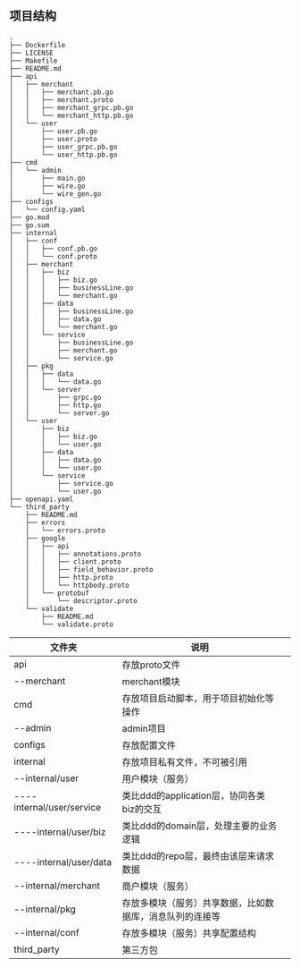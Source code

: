 ## 项目结构

```
.
├── Dockerfile
├── LICENSE
├── Makefile
├── README.md
├── api
│   ├── merchant
│   │   ├── merchant.pb.go
│   │   ├── merchant.proto
│   │   ├── merchant_grpc.pb.go
│   │   └── merchant_http.pb.go
│   └── user
│       ├── user.pb.go
│       ├── user.proto
│       ├── user_grpc.pb.go
│       └── user_http.pb.go
├── cmd
│   └── admin
│       ├── main.go
│       ├── wire.go
│       └── wire_gen.go
├── configs
│   └── config.yaml
├── go.mod
├── go.sum
├── internal
│   ├── conf
│   │   ├── conf.pb.go
│   │   └── conf.proto
│   ├── merchant
│   │   ├── biz
│   │   │   ├── biz.go
│   │   │   ├── businessLine.go
│   │   │   └── merchant.go
│   │   ├── data
│   │   │   ├── businessLine.go
│   │   │   ├── data.go
│   │   │   └── merchant.go
│   │   └── service
│   │       ├── businessLine.go
│   │       ├── merchant.go
│   │       └── service.go
│   ├── pkg
│   │   ├── data
│   │   │   └── data.go
│   │   └── server
│   │       ├── grpc.go
│   │       ├── http.go
│   │       └── server.go
│   └── user
│       ├── biz
│       │   ├── biz.go
│       │   └── user.go
│       ├── data
│       │   ├── data.go
│       │   └── user.go
│       └── service
│           ├── service.go
│           └── user.go
├── openapi.yaml
└── third_party
    ├── README.md
    ├── errors
    │   └── errors.proto
    ├── google
    │   ├── api
    │   │   ├── annotations.proto
    │   │   ├── client.proto
    │   │   ├── field_behavior.proto
    │   │   ├── http.proto
    │   │   └── httpbody.proto
    │   └── protobuf
    │       └── descriptor.proto
    └── validate
        ├── README.md
        └── validate.proto
```



| 文件夹                    | 说明                                                     |      |
| ------------------------- | -------------------------------------------------------- | ---- |
| api                       | 存放proto文件                                            |      |
| --merchant                | merchant模块                                             |      |
| cmd                       | 存放项目启动脚本，用于项目初始化等操作                   |      |
| --admin                   | admin项目                                                |      |
| configs                   | 存放配置文件                                             |      |
| internal                  | 存放项目私有文件，不可被引用                             |      |
| --internal/user           | 用户模块（服务）                                         |      |
| ----internal/user/service | 类比ddd的application层，协同各类biz的交互                |      |
| ----internal/user/biz     | 类比ddd的domain层，处理主要的业务逻辑                    |      |
| ----internal/user/data    | 类比ddd的repo层，最终由该层来请求数据                    |      |
| --internal/merchant       | 商户模块（服务）                                         |      |
| --internal/pkg            | 存放多模块（服务）共享数据，比如数据库，消息队列的连接等 |      |
| --internal/conf           | 存放多模块（服务）共享配置结构                           |      |
| third_party               | 第三方包                                                 |      |

